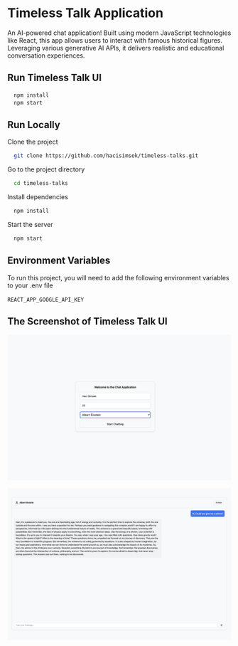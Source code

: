 # Timeless Talk Application

An AI-powered chat application! Built using modern JavaScript technologies like React, this app allows users to interact with famous historical figures. Leveraging various generative AI APIs, it delivers realistic and educational conversation experiences.

## Run Timeless Talk UI

```bash
  npm install
  npm start
```

## Run Locally

Clone the project

```bash
  git clone https://github.com/hacisimsek/timeless-talks.git
```

Go to the project directory

```bash
  cd timeless-talks
```

Install dependencies

```bash
  npm install
```

Start the server

```bash
  npm start
```



## Environment Variables

To run this project, you will need to add the following environment variables to your .env file

`REACT_APP_GOOGLE_API_KEY`


## The Screenshot of Timeless Talk UI 
![Logo](public/images/loginscreen.png)

![Logo](public/images/chatscreen.png)

